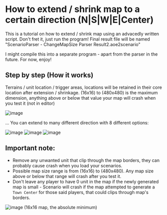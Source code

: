 # How to extend / shrink map to a certain direction (N|S|W|E|Center) 
This is a tutorial on how to extend / shrink map using an advacedly written script. Don't fret it, just run the program! Final result file will be named "ScenarioParser - ChangeMapSize Parser Result2.aoe2scenario"

I might compile this into a separate program - apart from the parser in the future. For now, enjoy!
## Step by step (How it works)

Terrains / unit location / trigger areas, locations will be retained in their core location after extension / shrinkage.
(16x16) to (480x480) is the maximum dimension, anything above or below that value your map will crash when you test it (not in editor)

![image](https://user-images.githubusercontent.com/40296674/163688921-b8285470-c196-4e76-a920-129a27623e0f.png)


... You can extend to many different direction with 8 different options:

![image](https://user-images.githubusercontent.com/40296674/161836512-a656f533-d678-4de5-955f-e5732d49d1f2.png)
![image](https://user-images.githubusercontent.com/40296674/161836526-4ecdb2bf-a9e8-44c9-99b3-d745749bbc65.png)
![image](https://user-images.githubusercontent.com/40296674/161836560-77319e49-7b32-4540-a56c-8bb5ad98d3db.png)


## Important note: 
- Remove any unwanted unit that clip through the map borders, they can probably cause crash when you load your scenarios.
- Possible map size range is from (16x16) to (480x480). Any map size above or below that range will crash after you test it.
- Don't leave any player to have 0 unit in the map if the newly generated map is small - Scenario will crash if the map attempted to generate a `Town Center` for those said players, that could clips through map's borders.

![image](https://user-images.githubusercontent.com/40296674/163688623-971237f8-1f53-4812-84c8-6dff13a30806.png)
(16x16 map, the absolute minimum)

